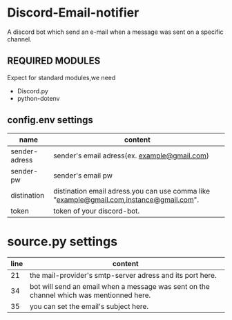 # Discord-Email-notifier
A discord bot which send an e-mail when a message was sent on a specific channel.

## REQUIRED MODULES
Expect for standard modules,we need

* Discord.py
* python-dotenv

## config.env settings
|  name  |  content  |
| ---- | ---- |
|  sender-adress  |  sender's email adress(ex. example@gmail.com)  |
|  sender-pw |  sender's email pw  |
| distination | distination email adress.you can use comma like "example@gmail.com,instance@gmail.com".
| token | token of your discord-bot.

# source.py settings

| line | content |
| ---- | ---- |
| 21 | the mail-provider's smtp-server adress and its port here.
| 34 | bot will send an email when a message was sent on the channel which was mentionned here. |
| 35 | you can set the email's subject here. |